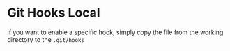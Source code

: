 # Git Hooks Local
if you want to enable a specific hook, simply copy the file from the working directory to the `.git/hooks`
